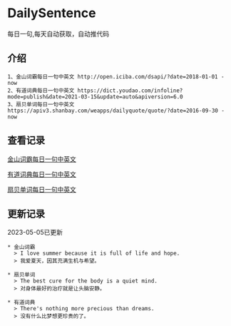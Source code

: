 # DailySentence

每日一句,每天自动获取，自动推代码

## 介绍

```
1、金山词霸每日一句中英文 http://open.iciba.com/dsapi/?date=2018-01-01 - now
2、有道词典每日一句中英文 https://dict.youdao.com/infoline?mode=publish&date=2021-03-15&update=auto&apiversion=6.0
3、扇贝单词每日一句中英文 https://apiv3.shanbay.com/weapps/dailyquote/quote/?date=2016-09-30 - now
```

## 查看记录

[金山词霸每日一句中英文](./data/iciba/)

[有道词典每日一句中英文](./data/youdao/)

[扇贝单词每日一句中英文](./data/shanbay/)

## 更新记录
2023-05-05已更新 
```
* 金山词霸
  > I love summer because it is full of life and hope. 
  > 我爱夏天，因其充满生机与希望。

* 扇贝单词
  > The best cure for the body is a quiet mind.
  > 对身体最好的治疗就是让头脑安静。

* 有道词典
  > There's nothing more precious than dreams.
  > 没有什么比梦想更珍贵的了。

```
